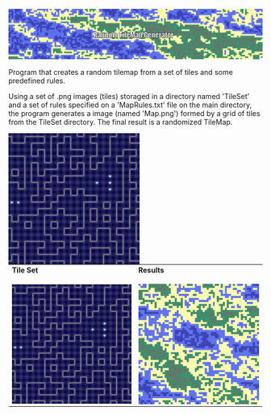 <p align="center">
  <img src="Banner.gif" />
</p>

Program that creates a random tilemap from a set of tiles and some predefined rules.

Using a set of .png images (tiles) storaged in a directory named 'TileSet' and a set of rules specified on a 'MapRules.txt' file on the main directory, the program generates a image (named 'Map.png') formed by a grid of tiles from the TileSet directory. The final result is a randomized TileMap.

<p align="center">
  <img align="left" src="OutputExamples/MoreExamples.gif" width="260"/>
</p>

<div align="center">
    <table >
     <tr>
        <td><b>Tile Set</b></td>
        <td><b>Results</b></td>
     </tr>
     <tr>
       <td><p align="center">
            <img align="left" src="OutputExamples/MoreExamples.gif" width="260"/>
      </p></td>
        <td> <p align="center">
  <img align="left" src="OutputExamples/MapExamples.gif" width="260"/>
</p></td>
     </tr>
    </table>
    </div>






